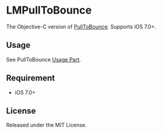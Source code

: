 # LMPullToBounce

The Objective-C version of [PullToBounce](https://github.com/entotsu/PullToBounce). Supports iOS 7.0+. 

## Usage
See PullToBounce [Usage Part](https://github.com/entotsu/PullToBounce#usage).

## Requirement
+ iOS 7.0+

## License
Released under the MIT License.